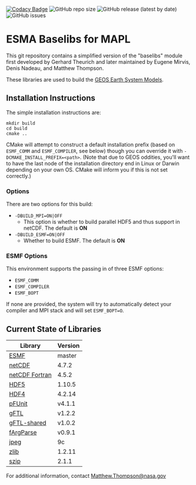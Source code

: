 [![Codacy Badge](https://api.codacy.com/project/badge/Grade/8fbf2d9b0c044a63b34eeb6ab6e7add8)](https://www.codacy.com/manual/mathomp4/ESMA-Baselibs-CMake?utm_source=github.com&amp;utm_medium=referral&amp;utm_content=mathomp4/ESMA-Baselibs-CMake&amp;utm_campaign=Badge_Grade) ![GitHub repo size](https://img.shields.io/github/repo-size/mathomp4/ESMA-Baselibs-CMake) ![GitHub release (latest by date)](https://img.shields.io/github/v/release/mathomp4/ESMA-Baselibs-CMake) ![GitHub issues](https://img.shields.io/github/issues/mathomp4/ESMA-Baselibs-CMake)

# ESMA Baselibs for MAPL

This git repository contains a simplified version of the "baselibs"
module first developed by Gerhard Theurich and later maintained by Eugene
Mirvis, Denis Nadeau, and Matthew Thompson. 

These libraries are used to build the [GEOS Earth System
Models](https://github.com/GEOS-ESM/).

## Installation Instructions

The simple installation instructions are:
```
mkdir build
cd build
cmake ..
```

CMake will attempt to construct a default installation prefix (based on
`ESMF_COMM` and `ESMF_COMPILER`, see below) though you can override it
with `-DCMAKE_INSTALL_PREFIX=<path>`. (Note that due to GEOS oddities,
you'll want to have the last node of the installation directory end in
Linux or Darwin depending on your own OS. CMake will inform you if this
is not set correctly.)

### Options

There are two options for this build:

* `-DBUILD_MPI=ON|OFF`
   * This option is whether to build parallel HDF5 and thus support in
     netCDF. The default is **ON**
* `-DBUILD_ESMF=ON|OFF`
   * Whether to build ESMF. The default is **ON**

### ESMF Options

This environment supports the passing in of three ESMF options:

* `ESMF_COMM`
* `ESMF_COMPILER`
* `ESMF_BOPT`

If none are provided, the system will try to automatically detect your
compiler and MPI stack and will set `ESMF_BOPT=O`. 


## Current State of Libraries

| Library                                                                 | Version |
| ---                                                                     | ---     |
| [ESMF](https://www.earthsystemcog.org/projects/esmf/)                   | master  |
| [netCDF](https://github.com/Unidata/netcdf-c)                           | 4.7.2   |
| [netCDF Fortran](https://github.com/Unidata/netcdf-fortran)             | 4.5.2   |
| [HDF5](https://portal.hdfgroup.org/display/support)                     | 1.10.5  |
| [HDF4](https://portal.hdfgroup.org/display/support)                     | 4.2.14  |
| [pFUnit](https://github.com/Goddard-Fortran-Ecosystem/pFUnit)           | v4.1.1  |
| [gFTL](https://github.com/Goddard-Fortran-Ecosystem/gFTL)               | v1.2.2  |
| [gFTL-shared](https://github.com/Goddard-Fortran-Ecosystem/gFTL-shared) | v1.0.2  |
| [fArgParse](https://github.com/Goddard-Fortran-Ecosystem/fArgParse)     | v0.9.1  |
| [jpeg](http://www.ijg.org/)                                             | 9c      |
| [zlib](http://www.zlib.net/)                                            | 1.2.11  |
| [szip](https://support.hdfgroup.org/doc_resource/SZIP/)                 | 2.1.1   |

For additional information, contact Matthew.Thompson@nasa.gov
